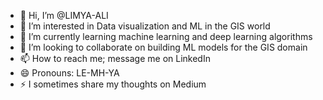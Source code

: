 - 👋 Hi, I’m @LIMYA-ALI
- 👀 I’m interested in Data visualization and ML in the GIS world
- 🌱 I’m currently learning machine learning and deep learning algorithms  
- 💞️ I’m looking to collaborate on building ML models for the GIS domain
- 📫 How to reach me; message me on LinkedIn 
- 😄 Pronouns: LE-MH-YA
- ⚡ I sometimes share my thoughts on Medium 



